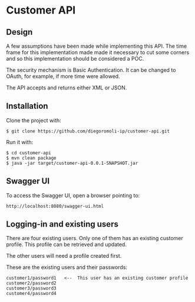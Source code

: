 # Customer API

## Design

A few assumptions have been made while implementing this API. The time frame for this implementation made made it necessary to 
cut some corners and so this implementation should be considered a POC. 

The security mechanism is Basic Authentication. It can be changed to OAuth, for example, if more time were allowed.

The API accepts and returns either XML or JSON. 

## Installation

Clone the project with:

```
$ git clone https://github.com/diegoromoli-ip/customer-api.git
```

Run it with:

``` 
$ cd customer-api
$ mvn clean package
$ java -jar target/customer-api-0.0.1-SNAPSHOT.jar
```

## Swagger UI

To access the Swagger UI, open a browser pointing to:

```
http://localhost:8080/swagger-ui.html
```

## Logging-in and existing users

There are four existing users. Only one of them has an existing customer profile. This profile can be retrieved and updated.

The other users will need a profile created first.

These are the existing users and their passwords:

```
customer1/password1   <--  This user has an existing customer profile
customer2/password2
customer3/password3
customer4/password4
```

